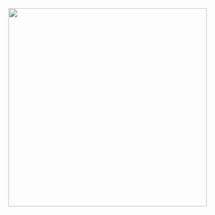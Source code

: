 <!-- .slide: data-background="url(images/slides/sync/indexeddb-api.png) #EEEAE7 no-repeat center" data-background-size="contain"-->

<img src="images/slides/sync/headache.gif" width="400px" class="fragment" />